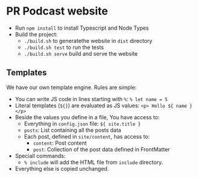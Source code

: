 # PR Podcast website

- Run `npm install` to install Typescript and Node Types
- Build the project:
    - `./build.sh` to generatethe website in `dist` directory
    - `./build.sh test` to run the tests
    - `./build.sh serve` build and serve the website

## Templates
We have our own template engine. Rules are simple:
- You can write JS code in lines starting with `%`: `% let name = 5`
- Literal templates (`${}`) are evaluated as JS values: `<p> Hello ${ name }</p>`
- Beside the values you define in a file, You have access to:
    - Everything in `config.json` file: `${ site.title }`
    - `posts`: List containing all the posts data
    - Each post, defined in `site/content`, has access to:
        - `content`: Post content
        - `post`: Collection of the post data defined in FrontMatter
- Speciall commands:
    - `% include` will add the HTML file from `include` directory.
- Everything else is copied unchanged.

